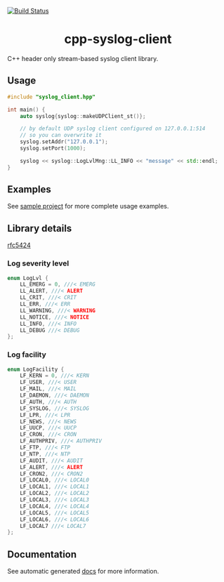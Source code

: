 [![Build Status](https://travis-ci.com/mmarkeloff/cpp-syslog-client.svg?branch=main)](https://travis-ci.com/mmarkeloff/cpp-syslog-client)

<h1 align="center">
cpp-syslog-client
</h1>

C++ header only stream-based syslog client library.

## Usage

```cpp
#include "syslog_client.hpp"

int main() {
    auto syslog{syslog::makeUDPClient_st()};

    // by default UDP syslog client configured on 127.0.0.1:514
    // so you can overwrite it
    syslog.setAddr("127.0.0.1");
    syslog.setPort(1000);

    syslog << syslog::LogLvlMng::LL_INFO << "message" << std::endl;
}
```

## Examples

See [sample project](sample) for more complete usage examples.

## Library details

[rfc5424](https://datatracker.ietf.org/doc/html/rfc5424#section-6.2.1)

### Log severity level

```cpp
enum LogLvl {
    LL_EMERG = 0, ///< EMERG
    LL_ALERT, ///< ALERT
    LL_CRIT, ///< CRIT
    LL_ERR, ///< ERR
    LL_WARNING, ///< WARNING
    LL_NOTICE, ///< NOTICE
    LL_INFO, ///< INFO
    LL_DEBUG ///< DEBUG
};
```

### Log facility

```cpp
enum LogFacility {
    LF_KERN = 0, ///< KERN
    LF_USER, ///< USER
    LF_MAIL, ///< MAIL
    LF_DAEMON, ///< DAEMON
    LF_AUTH, ///< AUTH
    LF_SYSLOG, ///< SYSLOG
    LF_LPR, ///< LPR
    LF_NEWS, ///< NEWS
    LF_UUCP, ///< UUCP
    LF_CRON, ///< CRON
    LF_AUTHPRIV, ///< AUTHPRIV
    LF_FTP, ///< FTP
    LF_NTP, ///< NTP
    LF_AUDIT, ///< AUDIT
    LF_ALERT, ///< ALERT
    LF_CRON2, ///< CRON2
    LF_LOCAL0, ///< LOCAL0
    LF_LOCAL1, ///< LOCAL1
    LF_LOCAL2, ///< LOCAL2
    LF_LOCAL3, ///< LOCAL3
    LF_LOCAL4, ///< LOCAL4
    LF_LOCAL5, ///< LOCAL5
    LF_LOCAL6, ///< LOCAL6
    LF_LOCAL7 ///< LOCAL7
};
```

## Documentation

See automatic generated [docs](https://mmarkeloff.github.io/cpp-syslog-client/) for more information.

